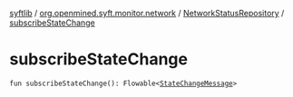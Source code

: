 [syftlib](../../index.md) / [org.openmined.syft.monitor.network](../index.md) / [NetworkStatusRepository](index.md) / [subscribeStateChange](./subscribe-state-change.md)

# subscribeStateChange

`fun subscribeStateChange(): Flowable<`[`StateChangeMessage`](../../org.openmined.syft.monitor/-state-change-message/index.md)`>`